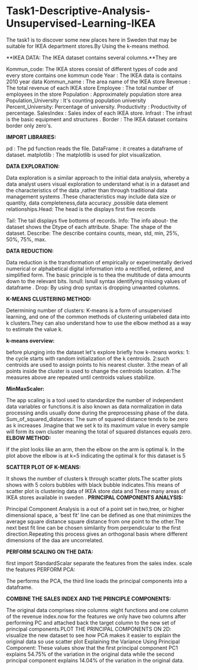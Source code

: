 # Task1-Descriptive-Analysis-Unsupervised-Learning-IKEA
The task1 is to discover some new places here in Sweden that may be suitable for IKEA department stores.By Using the k-means method.


**IKEA DATA: The IKEA dataset contains several columns.**They are

Kommun_code: The IKEA stores consist of different types of code and every
store contains one kommun code
Year : The IKEA data is contains 2010 year data
Kommun_name : The area name of the IKEA store
Revenue : The total revenue of each IKEA store
Employee : The total number of employees in the store
Population : Approximately population store area
Population_University : It's counting population university
Percent_University: Percentage of university.
Productivity : Productivity of percentage.
SalesIndex : Sales index of each IKEA store.
Infrast : The infrast is the basic equipment and structures .
Border : The IKEA dataset contains border only zero's.

**IMPORT LIBRARIES:**

pd : The pd function reads the file.
DataFrame : it creates a dataframe of dataset.
matplotlib : The matplotlib is used for plot visualization.

**DATA EXPLORATION:**

Data exploration is a similar approach to the initial data analysis, whereby a data
analyst users visual exploration to understand what is in
a dataset and the characteristics of the data ,rather than through traditional data
management systems .These characteristics may include data size or quantity, data
completeness,data accuracy ,possible data element relationships.Head: The head is the displays first five records

Tail: The tail displays five bottoms of records.
Info: The info about- the dataset shows the Dtype of each attribute.
Shape: The shape of the dataset.
Describe: The describe contains counts, mean, std, min, 25%, 50%, 75%, max.

**DATA REDUCTION:**

Data reduction is the transformation of empirically or experimentally derived
numerical or alphabetical digital information into a rectified,
ordered, and simplified form. The basic principle is to thea the multitude of data
amounts down to the relevant bits.
Isnull: Isnull syntax identifying missing values of dataframe .
Drop: By using drop syntax is dropping unwanted columns.

**K-MEANS CLUSTERING METHOD:**

Determining number of clusters:
K-means is a form of unsupervised learning, and one of the common methods of
clustering unlabeled data into k clusters.They can also understand how to use the
elbow method as a way to estimate the value k.

**k-means overview:**

before plunging into the dataset let's explore briefly how k-means works:
1: the cycle starts with random initialization of the k centroids.
2:such centroids are used to assign points to his nearest cluster.
3:the mean of all points inside the cluster is used to change the centroids location.
4:The measures above are repeated until centroids values stabilize.

**MinMaxScaler:**

The app scaling is a tool used to standardize the number of independent data
variables or functions.it is also known as data normalization in data processing andis usually done during the preprocessing phase of the data.
Sum_of_squared_distances: The sum of squared distance tends to be zero as k
increases .Imagine that we set k to its maximum value in every sample will form its
own cluster meaning the total of squared distances equals zero.
**ELBOW METHOD:**

If the plot looks like an arm, then the elbow on the arm is optimal k.
In the plot above the elbow is at k=5 indicating the optimal k for this dataset is 5

**SCATTER PLOT OF K-MEANS:**

It shows the number of clusters k through scatter plots.The scatter plots shows with
5 colors bubbles with black bubble indicates.This means of scatter plot is
clustering data of IKEA store data and These many areas of IKEA stores available
in sweden .
**PRINCIPAL COMPONENTS ANALYSIS:**

Principal Component Analysis is a out of a point set in two,tree, or higher
dimensional space, a 'best fit' line can be defined as one that minimizes the average
square distance square distance from one point to the other.The next best fit line
can be chosen similarity from perpendicular to the first direction.Repeating this
process gives an orthogonal basis where different dimensions of the daa are
uncorrelated.

**PERFORM SCALING ON THE DATA:**

first import StandardScalar separate the features from the sales index. 
scale the features PERFORM PCA:

The performs the PCA, the third line loads the principal components into a dataframe.

**COMBINE THE SALES INDEX AND THE PRINCIPLE COMPONENTS:**

The original data comprises nine columns :eight functions and one column of the
revenue index.now for the features we only have two columns after performing PC
and attached back the target column to the new set of principal components.PLOT THE PRINCIPAL COMPONENTS ON 2D:
visualize the new dataset to see how PCA makes it easier to explain the original
data so use scatter plot
Explaining the Variance Using Principal Component:
These values show that the first principal component PC1 explains 54.75% of the
variation in the original data while the second principal component explains
14.04% of the variation in the original data.
